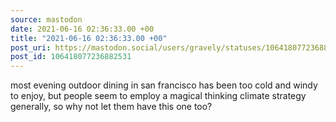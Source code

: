 ```yaml
---
source: mastodon
date: 2021-06-16 02:36:33.00 +00
title: "2021-06-16 02:36:33.00 +00"
post_uri: https://mastodon.social/users/gravely/statuses/106418077236882531
post_id: 106418077236882531
---
```

most evening outdoor dining in san francisco has been too cold and windy to enjoy, but people seem to employ a magical thinking climate strategy generally, so why not let them have this one too?


